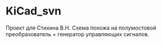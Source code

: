 # KiCad_svn

Проект для Стихина В.Н.
Схема похожа на полумостовой преобразователь + генератор управляющих сигналов.